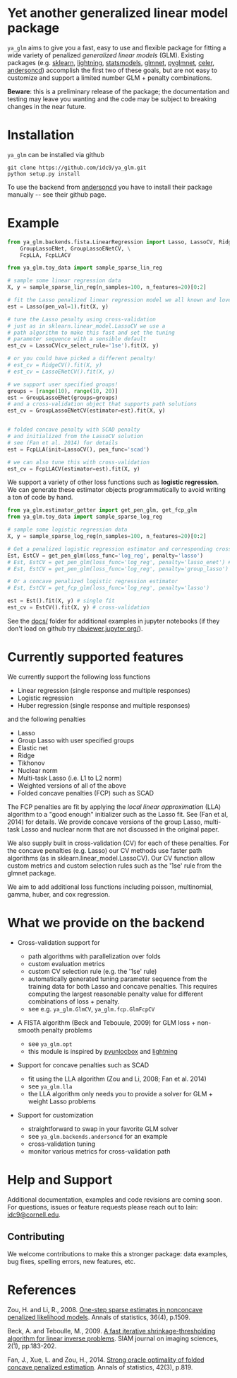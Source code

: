 # Yet another generalized linear model package

`ya_glm` aims to give you a fast, easy to use and flexible package for fitting a wide variety of penalized *generalized linear models* (GLM). Existing packages (e.g. [sklearn](https://scikit-learn.org/stable/), [lightning](https://github.com/scikit-learn-contrib/lightning), [statsmodels](https://www.statsmodels.org/), [glmnet](https://glmnet.stanford.edu/articles/glmnet.html), [pyglmnet](https://github.com/glm-tools/pyglmnet), [celer](https://github.com/mathurinm/celer), [andersoncd](https://github.com/mathurinm/andersoncd)) accomplish the first two of these goals, but are not easy to customize and support a limited number GLM + penalty combinations.

 
 **Beware**: this is a preliminary release of the package; the documentation and testing may leave you wanting and the code may be subject to breaking changes in the near future.



# Installation
`ya_glm` can be installed via github
```
git clone https://github.com/idc9/ya_glm.git
python setup.py install
```

To use the backend from [andersoncd](https://github.com/mathurinm/andersoncd) you have to install their package manually -- see their github page.


# Example


```python
from ya_glm.backends.fista.LinearRegression import Lasso, LassoCV, RidgeCV, LassoENetCV, \
    GroupLassoENet, GroupLassoENetCV, \
    FcpLLA, FcpLLACV

from ya_glm.toy_data import sample_sparse_lin_reg

# sample some linear regression data
X, y = sample_sparse_lin_reg(n_samples=100, n_features=20)[0:2]

# fit the Lasso penalized linear regression model we all known and love
est = Lasso(pen_val=1).fit(X, y)

# tune the Lasso penalty using cross-validation
# just as in sklearn.linear_model.LassoCV we use a 
# path algorithm to make this fast and set the tuning
# parameter sequence with a sensible default
est_cv = LassoCV(cv_select_rule='1se').fit(X, y)

# or you could have picked a different penalty!
# est_cv = RidgeCV().fit(X, y)
# est_cv = LassoENetCV().fit(X, y)

# we support user specified groups!
groups = [range(10), range(10, 20)]
est = GroupLassoENet(groups=groups)
# and a cross-validation object that supports path solutions 
est_cv = GroupLassoENetCV(estimator=est).fit(X, y)


# folded concave penalty with SCAD penalty
# and initialized from the LassoCV solution
# see (Fan et al. 2014) for details
est = FcpLLA(init=LassoCV(), pen_func='scad')

# we can also tune this with cross-validation
est_cv = FcpLLACV(estimator=est).fit(X, y)
```

We support a variety of other loss functions such as **logistic regression**. We can generate these estimator objects programmatically to avoid writing a ton of code by hand.


```python
from ya_glm.estimator_getter import get_pen_glm, get_fcp_glm
from ya_glm.toy_data import sample_sparse_log_reg

# sample some logistic regression data
X, y = sample_sparse_log_reg(n_samples=100, n_features=20)[0:2]

# Get a penalized logistic regression estimator and corresponding cross-validation object
Est, EstCV = get_pen_glm(loss_func='log_reg', penalty='lasso')
# Est, EstCV = get_pen_glm(loss_func='log_reg', penalty='lasso_enet') # Elastic Net
# Est, EstCV = get_pen_glm(loss_func='log_reg', penalty='group_lasso')  # Group lasso

# Or a concave penalized logistic regression estimator
# Est, EstCV = get_fcp_glm(loss_func='log_reg', penalty='lasso')

est = Est().fit(X, y) # single fit
est_cv = EstCV().fit(X, y) # cross-validation
```


See the [docs/](docs/) folder for additional examples in jupyter notebooks (if they don't load on github try [nbviewer.jupyter.org/](https://nbviewer.jupyter.org/)).


# Currently supported features

We currently support the following loss functions

- Linear regression (single response and multiple responses)
- Logistic regression
- Huber regression (single response and multiple responses)

and the following penalties

- Lasso
- Group Lasso with user specified groups
- Elastic net
- Ridge
- Tikhonov
- Nuclear norm
- Multi-task Lasso (i.e. L1 to L2 norm)
- Weighted versions of all of the above
- Folded concave penalties (FCP) such as SCAD

The FCP penalties are fit by applying the *local linear approximation* (LLA) algorithm to a "good enough" initializer such as the Lasso fit. See (Fan et al, 2014) for details. We provide concave versions of the group Lasso, multi-task Lasso and nuclear norm that are not discussed in the original paper.

We also supply built in cross-validation (CV) for each of these penalties. For the concave penalties (e.g. Lasso) our CV methods use faster path algorithms (as in sklearn.linear_model.LassoCV). Our CV function allow custom metrics and custom selection rules such as the '1se' rule from the glmnet package.

We aim to add additional loss functions including poisson, multinomial, gamma, huber, and cox regression.


# What we provide on the backend


- Cross-validation support for

	- path algorithms with parallelization over folds
	- custom evaluation metrics
	- custom CV selection rule (e.g. the '1se' rule)
	- automatically generated tuning parameter sequence from the training data for both Lasso and concave penalties. This requires computing the largest reasonable penalty value for different combinations of loss + penalty.
	- see e.g. `ya_glm.GlmCV`, `ya_glm.fcp.GlmFcpCV`

- A  FISTA algorithm (Beck and Tebouule, 2009) for GLM loss + non-smooth penalty problems
	- see `ya_glm.opt`
	- this module  is inspired by [pyunlocbox](https://github.com/epfl-lts2/pyunlocbox) and [lightning](https://github.com/scikit-learn-contrib/lightning)


- Support for concave penalties such as SCAD
	- fit using the LLA algorithm (Zou and Li, 2008; Fan et al. 2014)
	- see `ya_glm.lla`
	- the LLA algorithm only needs you to provide a solver for GLM + weight Lasso problems

	
- Support for customization
	- straightforward to swap in your favorite GLM solver
	- see `ya_glm.backends.andersoncd` for an example
	- cross-validation tuning
	- monitor various metrics for cross-validation path


# Help and Support

Additional documentation, examples and code revisions are coming soon.
For questions, issues or feature requests please reach out to Iain:
idc9@cornell.edu.



## Contributing

We welcome contributions to make this a stronger package: data examples,
bug fixes, spelling errors, new features, etc.




# References

Zou, H. and Li, R., 2008. [One-step sparse estimates in nonconcave penalized likelihood models](https://www.ncbi.nlm.nih.gov/pmc/articles/PMC2759727/). Annals of statistics, 36(4), p.1509.

Beck, A. and Teboulle, M., 2009. [A fast iterative shrinkage-thresholding algorithm for linear inverse problems](https://epubs.siam.org/doi/pdf/10.1137/080716542?casa_token=cjyK5OxcbSoAAAAA:lQOp0YAVKIOv2-vgGUd_YrnZC9VhbgWvZgj4UPbgfw8I7NV44K82vbIu0oz2-xAACBz9k0Lclw). SIAM journal on imaging sciences, 2(1), pp.183-202.


Fan, J., Xue, L. and Zou, H., 2014. [Strong oracle optimality of folded concave penalized estimation](https://www.ncbi.nlm.nih.gov/pmc/articles/PMC4295817/). Annals of statistics, 42(3), p.819.